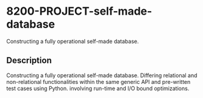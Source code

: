 # 8200-PROJECT-self-made-database
Constructing a fully operational self-made database.

## Description
Constructing a fully operational self-made database. Differing relational and non-relational functionalities within the same generic API and pre-written test cases using
Python. involving run-time and I/O bound optimizations.
